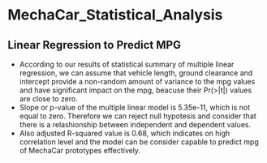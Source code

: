 # MechaCar_Statistical_Analysis
## Linear Regression to Predict MPG
- According to our results of statistical summary of multiple linear regression, we can assume that vehicle length, ground clearance and intercept provide a non-random amount of variance to the mpg values and have significant impact on the mpg, beacuse their Pr(>|t|) values are close to zero. 
- Slope or p-value of the multiple linear model is 5.35e-11, which is not equal to zero. Therefore we can reject null hypotesis and consider that there is a relashionship between independent and dependent values.
- Also adjusted R-squared value is 0.68, which indicates on high correlation level and the model can be consider capable to predict mpg of MechaCar prototypes effectively.
